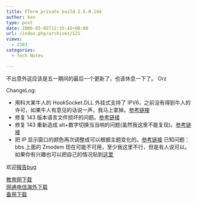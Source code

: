 ```yaml
---
title: FTerm private build 2.5.0.144
author: kxn
type: post
date: 2006-05-05T12:35:45+00:00
url: /index.php/archives/121
views:
  - 2383
categories:
  - Tech Notes

---
```

不出意外这应该是五一期间的最后一个更新了，也该休息一下了。 Orz

ChangeLog:

  * 用科大某牛人的 HookSocket.DLL 外挂式支持了 IPV6，之前没有得到牛人的许可，如果牛人有意见的话说一声，我马上拿掉。[参考链接][1]
  * 修复 143 版本语言文件损坏的问题。[参考链接][2]
  * 修复 143 重新造成 alt+数字切换当当响的问题(虽然我这里不能复现)。[参考链接][3]
  * 把 IP 显示窗口的颜色再次调整成可以根据主题变化的。[参考链接][4]
已知问题：  
bbs 上面的 Zmodem 现在可能不可用，至少我这里不行，但是有人说可以。如果你有兴趣也可以把自己的情况贴到[这里][5]

欢迎[报告bug][6]

[教育网下载][7]  
[网通电信海外下载][8]  
[备用下载][9]

 [1]: http://kangkang.org/fterm/bugs/view.php?id=4
 [2]: http://kangkang.org/fterm/bugs/view.php?id=32
 [3]: http://kangkang.org/fterm/bugs/view.php?id=28
 [4]: http://kangkang.org/fterm/bugs/view.php?id=22
 [5]: http://kangkang.org/fterm/bugs/view.php?id=25
 [6]: http://kangkang.org/wordpress/index.php/report-fterm-bugs/
 [7]: http://comman.org/fterm/files/fterm-current.rar
 [8]: http://cache.kangkang.org/fterm/files/fterm-current.rar
 [9]: http://kangkang.org/fterm/files/fterm-current.rar